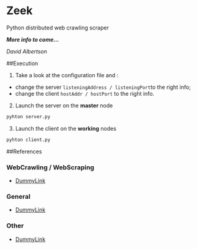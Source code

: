 Zeek
====

Python distributed web crawling scraper

***More info to come...***

*David Albertson*

##Execution
1) Take a look at the configuration file and :
  * change the server `listeningAddress / listeningPort`to the right info;
  * change the client `hostAddr / hostPort` to the right info.

2) Launch the server on the **master** node

~~~ sh
pyhton server.py
~~~

3) Launch the client on the **working** nodes

~~~ sh
pyhton client.py
~~~
    
##References
### WebCrawling / WebScraping
- [DummyLink](http://www.google.com)

### General
- [DummyLink](http://www.google.com)

### Other
- [DummyLink](http://www.google.com)
